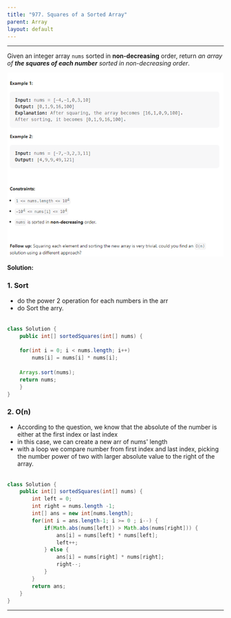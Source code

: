 ```yaml
---
title: "977. Squares of a Sorted Array"
parent: Array
layout: default
---
```


---

Given an integer array `nums` sorted in **non-decreasing** order, return *an array of **the squares of each number** sorted in non-decreasing order*.

![Example](../../assets/977.png)

**Solution:**

### 1. Sort

- do the power 2 operation for each numbers in the arr
- do Sort the arry.

```java

class Solution {
    public int[] sortedSquares(int[] nums) {

    for(int i = 0; i < nums.length; i++)
        nums[i] = nums[i] * nums[i];

    Arrays.sort(nums);
    return nums;
    }
}

```

### 2. O(n)

- According to the question, we know that the absolute of the number is either at the first index or last index
- in this case, we can create a new arr of nums' length
- with a loop we compare number from first index and last index, picking the number power of two with larger absolute value to the right of the array.

```java

class Solution {
    public int[] sortedSquares(int[] nums) {
        int left = 0;
        int right = nums.length -1;
        int[] ans = new int[nums.length];
        for(int i = ans.length-1; i >= 0 ; i--) {
            if(Math.abs(nums[left]) > Math.abs(nums[right])) {
                ans[i] = nums[left] * nums[left];
                left++;
            } else {
                ans[i] = nums[right] * nums[right];
                right--;
            }
        }
        return ans;
    }
}

```

---
